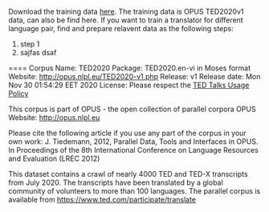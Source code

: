 Download the training data [here](google.com).
The training data is OPUS TED2020v1 data, can also be find here.
If you want to train a translator for different language pair, find and prepare relavent data as the following steps:
 1. step 1
 2. sajfas
dsaf 


====
Corpus Name: TED2020
     Package: TED2020.en-vi in Moses format
     Website: http://opus.nlpl.eu/TED2020-v1.php
     Release: v1
Release date: Mon Nov 30 01:54:29 EET 2020
     License: Please respect the <a href=https://www.ted.com/about/our-organization/our-policies-terms/ted-talks-usage-policy>TED Talks Usage Policy</a>

This corpus is part of OPUS - the open collection of parallel corpora
OPUS Website: http://opus.nlpl.eu

Please cite the following article if you use any part of the corpus in your own work: J. Tiedemann, 2012, Parallel Data, Tools and Interfaces in OPUS. In Proceedings of the 8th International Conference on Language Resources and Evaluation (LREC 2012)

This dataset contains a crawl of nearly 4000 TED and TED-X transcripts from July 2020. The transcripts have been translated by a global community of volunteers to more than 100 languages. The parallel corpus is available from https://www.ted.com/participate/translate

